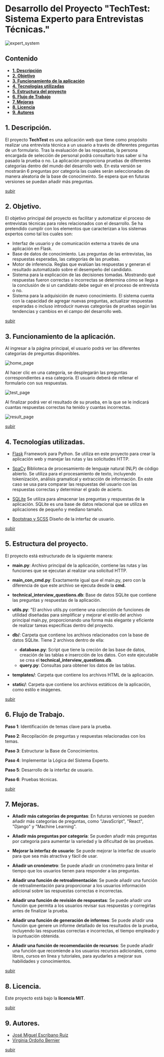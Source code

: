 # Desarrollo del Proyecto "TechTest: Sistema Experto para Entrevistas Técnicas."

![expert_system](./static/img/sistema-experto.png)

## Contenido

- **[1. Descripción](#1-descripción)**
- **[2. Objetivo](#2-objetivo)**
- **[3. Funcionamiento de la aplicación](#3-funcionamiento-de-la-aplicación)**
- **[4. Tecnologías utilizadas](#4-tecnologías-utilizadas)**
- **[5. Estructura del proyecto](#5-estructura-del-proyecto)**
- **[6. Flujo de Trabajo](#6-flujo-de-trabajo)**
- **[7. Mejoras](#8mejoras)**
- **[8. Licencia](#9-licencia)**
- **[9. Autores](#10-autores)**

## 1. Descripción.

El proyecto **TechTest** es una aplicación web que tiene como propósito realizar una entrevista técnica a un usuario a través de diferentes preguntas de un formulario. Tras la evaluación de las respuestas, la persona encargada de selección de personal podrá consultarlo tras saber si ha pasado la prueba o no. 
La aplicación proporciona pruebas de diferentes categorías dentro del mundo del desarrollo web. En esta versión se mostrarán 6 preguntas por categoría las cuales serán seleccionadas de manera aleatoria de la base de conocimeinto. Se espera que en futuras versiones se puedan añadir más preguntas. 

[subir](#contenido)

## 2. Objetivo.

El objetivo principal del proyecto es facilitar y automatizar el proceso de entrevistas técnicas para roles relacionados con el desarrollo. Se ha pretendido cumplir con los elementos que caracterizan a los sistemas expertos como tal los cuales son:
- Interfaz de usuario y de comunicación externa a través de una aplicación en Flask.
- Base de datos de conocimiento. Las preguntas de las entrevistas, las respuestas esperadas, las categorías de las pruebas. 
- Motor de inferencia. Reglas que evalúan las respuestas y generan el resultado automatizado sobre el desempeño del candidato.
- Sistema para la explicación de las decisiones tomadas. Mostrando qué respuestas fueron correctas o incorrectas se determina cómo se llega a la conclusión de si un candidato debe seguir en el proceso de entrevista o no.
- Sistema para la adquisición de nuevo conocimiento. El sistema cuenta con la capacidad de agregar nuevas preguntas, actualizar respuestas esperadas o incluso introducir nuevas categorías de pruebas según las tendencias y cambios en el campo del desarrollo web. 

[subir](#contenido)

## 3. Funcionamiento de la aplicación.

Al ingresar a la página principal, el usuario podrá ver las diferentes categorías de preguntas disponibles.

![home_page](./static/img/home_page.png)

Al hacer clic en una categoría, se desplegarán las preguntas correspondientes a esa categoría. El usuario deberá de rellenar el formulario con sus respuestas.

![test_page](./static/img/test_page.png)

Al finalizar podrá ver el resultado de su prueba, en la que se le indicará cuantas respuestas correctas ha tenido y cuantas incorrectas.

![result_page](./static/img/result_page.png)

[subir](#contenido)

## 4. Tecnologías utilizadas.

- [Flask](https://flask.palletsprojects.com/en/3.0.x/)
Framework para Python. Se utiliza en este proyecto para crear la aplicación web y manejar las rutas y las solicitudes HTTP.

- [SpaCy](https://spacy.io)
Biblioteca de procesamiento de lenguaje natural (NLP) de código abierto. Se utiliza para el procesamiento de texto, incluyendo tokenización, análisis gramatical y extracción de información. En este caso se usa para comparar las respuestas del usuario con las respuestas correctas y determinar el grado de acierto.

- [SQLite](https://www.sqlite.org/index.html)
Se utiliza para almacenar las preguntas y respuestas de la aplicación. SQLite es una base de datos relacional que se utiliza en aplicaciones de pequeño y mediano tamaño.

- [Bootstrap y SCSS](https://getbootstrap.com)
Diseño de la interfaz de usuario.

[subir](#contenido)

## 5. Estructura del proyecto.

El proyecto está estructurado de la siguiente manera:

- **main.py**: Archivo principal de la aplicación, contiene las rutas y las funciones que se ejecutan al realizar una solicitud HTTP.
  
- **main_con_cmd.py**: Exactamente igual que el main.py, pero con la diferencia de que este archivo se ejecuta desde la **cmd.**

- **technical_interview_questions.db**: Base de datos SQLite que contiene las preguntas y respuestas de la aplicación.
  
- **utils.py**: "El archivo utils.py contiene una colección de funciones de utilidad diseñadas para simplificar y mejorar el estilo del archivo principal main.py, proporcionando una forma más elegante y eficiente de realizar tareas específicas dentro del proyecto.
  
- **db/**: Carpeta que contiene los archivos relacionados con la base de datos SQLite. Tiene 2 archivos dentro de ella:
  
  - **database.py**: Script que tiene la creción de las base de datos, creación de las tablas e insercción de los datos. Con este ejecutable se crea el **technical_interview_questions.db**.
  - **query.py**: Consultas para obtener los datos de las tablas.
  
- **templates/**: Carpeta que contiene los archivos HTML de la aplicación.
  
- **static/**: Carpeta que contiene los archivos estáticos de la aplicación, como estilo e imágenes.

[subir](#contenido)

## 6. Flujo de Trabajo. 

__Paso 1__: Identificación de temas clave para la prueba.

__Paso 2__: Recopilación de preguntas y respuestas relacionadas con los temas.

__Paso 3__: Estructurar la Base de Conocimientos.

__Paso 4__: Implementar la Lógica del Sistema Experto.

__Paso 5__: Desarrollo de la interfaz de usuario.

__Paso 6__: Pruebas técnicas.


[subir](#contenido)


## 7. Mejoras.

- **Añadir más categorías de preguntas**: En futuras versiones se pueden añadir más categorías de preguntas, como "JavaScript", "React", "Django" y "Machine Learning".
  
- **Añadir más preguntas por categoría**: Se pueden añadir más preguntas por categoría para aumentar la variedad y la dificultad de las pruebas.
  
- **Mejorar la interfaz de usuario**: Se puede mejorar la interfaz de usuario para que sea más atractiva y fácil de usar.
  
- **Añadir un cronómetro**: Se puede añadir un cronómetro para limitar el tiempo que los usuarios tienen para responder a las preguntas.
    
- **Añadir una función de retroalimentación**: Se puede añadir una función de retroalimentación para proporcionar a los usuarios información adicional sobre las respuestas correctas e incorrectas.
  
- **Añadir una función de revisión de respuestas**: Se puede añadir una función que permita a los usuarios revisar sus respuestas y corregirlas antes de finalizar la prueba.
  
- **Añadir una función de generación de informes**: Se puede añadir una función que genere un informe detallado de los resultados de la prueba, incluyendo las respuestas correctas e incorrectas, el tiempo empleado y la puntuación obtenida.
  
- **Añadir una función de recomendación de recursos**: Se puede añadir una función que recomiende a los usuarios recursos adicionales, como libros, cursos en línea y tutoriales, para ayudarles a mejorar sus habilidades y conocimientos.

[subir](#contenido)

## 8. Licencia.

Este proyecto está bajo la **licencia MIT**.

[subir](#contenido)

## 9. Autores.

- [José Miguel Escribano Ruiz](https://github.com/JMER15)
- [Virginia Ordoño Bernier](https://github.com/viorbe20)

[subir](#contenido)
